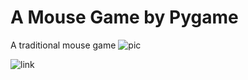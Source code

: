 A Mouse Game by Pygame
====
A traditional mouse game
![pic](http://img.blog.csdn.net/20140116215922734?watermark/2/text/aHR0cDovL2Jsb2cuY3Nkbi5uZXQvUFlneng=/font/5a6L5L2T/fontsize/400/fill/I0JBQkFCMA==/dissolve/70/gravity/SouthEast)

![link](http://blog.csdn.net/pygzx/article/details/18370849)
